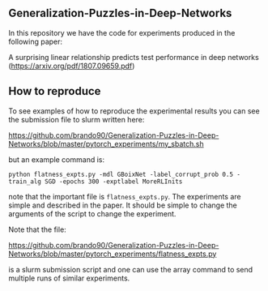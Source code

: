 
Generalization-Puzzles-in-Deep-Networks
--

In this repository we have the code for experiments produced in the following paper:

A surprising linear relationship predicts test performance in deep networks (https://arxiv.org/pdf/1807.09659.pdf)

How to reproduce
--

To see examples of how to reproduce the experimental results you can see the submission file to slurm written here:

https://github.com/brando90/Generalization-Puzzles-in-Deep-Networks/blob/master/pytorch_experiments/my_sbatch.sh

but an example command is:

```
python flatness_expts.py -mdl GBoixNet -label_corrupt_prob 0.5 -train_alg SGD -epochs 300 -exptlabel MoreRLInits
```

note that the important file is `flatness_expts.py`. The experiments are simple and described in the paper. It should be simple to change the arguments of the script to change the experiment. 

Note that the file:

https://github.com/brando90/Generalization-Puzzles-in-Deep-Networks/blob/master/pytorch_experiments/flatness_expts.py

is a slurm submission script and one can use the array command to send multiple runs of similar experiments.
